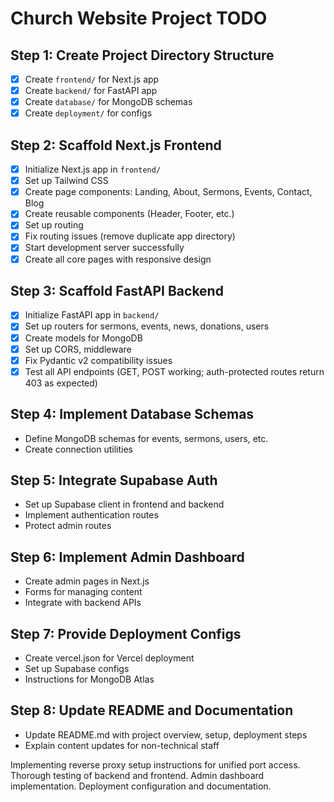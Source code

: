 # Church Website Project TODO

## Step 1: Create Project Directory Structure
- [x] Create `frontend/` for Next.js app
- [x] Create `backend/` for FastAPI app
- [x] Create `database/` for MongoDB schemas
- [x] Create `deployment/` for configs

## Step 2: Scaffold Next.js Frontend
- [x] Initialize Next.js app in `frontend/`
- [x] Set up Tailwind CSS
- [x] Create page components: Landing, About, Sermons, Events, Contact, Blog
- [x] Create reusable components (Header, Footer, etc.)
- [x] Set up routing
- [x] Fix routing issues (remove duplicate app directory)
- [x] Start development server successfully
- [x] Create all core pages with responsive design

## Step 3: Scaffold FastAPI Backend
- [x] Initialize FastAPI app in `backend/`
- [x] Set up routers for sermons, events, news, donations, users
- [x] Create models for MongoDB
- [x] Set up CORS, middleware
- [x] Fix Pydantic v2 compatibility issues
- [x] Test all API endpoints (GET, POST working; auth-protected routes return 403 as expected)

## Step 4: Implement Database Schemas
- Define MongoDB schemas for events, sermons, users, etc.
- Create connection utilities

## Step 5: Integrate Supabase Auth
- Set up Supabase client in frontend and backend
- Implement authentication routes
- Protect admin routes

## Step 6: Implement Admin Dashboard
- Create admin pages in Next.js
- Forms for managing content
- Integrate with backend APIs

## Step 7: Provide Deployment Configs
- Create vercel.json for Vercel deployment
- Set up Supabase configs
- Instructions for MongoDB Atlas

## Step 8: Update README and Documentation
- Update README.md with project overview, setup, deployment steps
- Explain content updates for non-technical staff

Implementing reverse proxy setup instructions for unified port access.
Thorough testing of backend and frontend.
Admin dashboard implementation.
Deployment configuration and documentation.